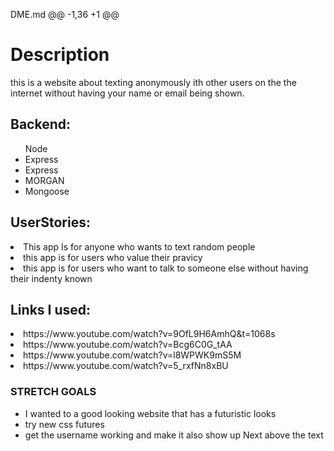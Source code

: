 
DME.md
@@ -1,36 +1 @@
<h1>Description</h1>

<p>this is a website about texting anonymously ith other users on the the internet without having your name or email being shown. </p>

<h2>Backend:</h2>

<ul>Node</li>
  <li>Express</li>
  <li>Express</li>
  <li>MORGAN</li>
  <li>Mongoose</li>
</ul>

<h2>UserStories:</h2>

<li>This app Is for anyone who wants to text random people</li>
<li>this app is for users who value their pravicy </li>
<li>this app is for users who want to talk to someone else without having their indenty known</li>




<h2>Links I used:</h2>
<li>https://www.youtube.com/watch?v=9OfL9H6AmhQ&t=1068s</li>
<li>https://www.youtube.com/watch?v=Bcg6C0G_tAA</li>
<li>https://www.youtube.com/watch?v=l8WPWK9mS5M</li>
<li>https://www.youtube.com/watch?v=5_rxfNn8xBU</li>



<h3>STRETCH GOALS</h3>
<ul>
    <li>I wanted to a good looking website that has a futuristic looks</li>
    <li>try new css futures</li>
    <li>get the username working and make it also show up Next above the text</li>
</ul>
